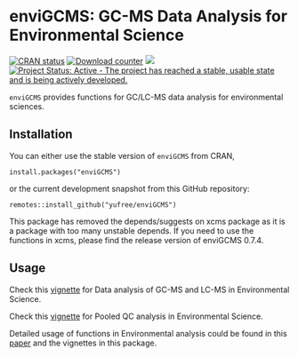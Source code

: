 enviGCMS: GC-MS Data Analysis for Environmental Science
================

[![CRAN status](http://www.r-pkg.org/badges/version/enviGCMS)](https://cran.r-project.org/package=enviGCMS) [![Download counter](http://cranlogs.r-pkg.org/badges/enviGCMS)](https://cran.r-project.org/package=enviGCMS) [![](https://cranlogs.r-pkg.org/badges/grand-total/enviGCMS)](https://cran.r-project.org/package=enviGCMS) [![Project Status: Active - The project has reached a stable, usable state and is being actively developed.](https://www.repostatus.org/badges/latest/active.svg)](https://www.repostatus.org/#active)

`enviGCMS` provides functions for GC/LC-MS data analysis for environmental sciences.

Installation
------------

You can either use the stable version of `enviGCMS` from CRAN,

``` {r}
install.packages("enviGCMS")
```

or the current development snapshot from this GitHub repository:

``` {r}
remotes::install_github("yufree/enviGCMS")
```

This package has removed the depends/suggests on xcms package as it is a package with too many unstable depends. If you need to use the functions in xcms, please find the release version of enviGCMS 0.7.4.

Usage
-----

Check this [vignette](http://yufree.github.io/enviGCMS/articles/GCMSDA.html) for Data analysis of GC-MS and LC-MS in Environmental Science.

Check this [vignette](http://yufree.github.io/enviGCMS/articles/PooledQC.html) for Pooled QC analysis in Environmental Science.

Detailed usage of functions in Environmental analysis could be found in this [paper](https://doi.org/10.1016/j.talanta.2016.11.046) and the vignettes in this package.

